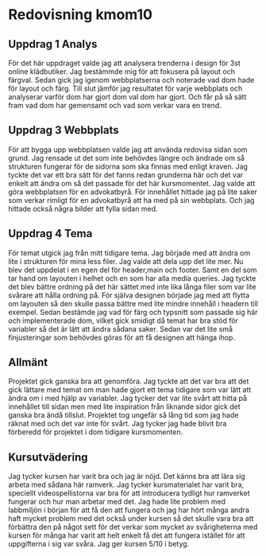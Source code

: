 ---
---
Redovisning kmom10
=========================

## Uppdrag 1 Analys

För det här uppdraget valde jag att analysera trenderna i design för 3st online klädbutiker. Jag bestämmde mig för att fokusera på layout och färgval. Sedan gick jag igenom webbplatserna och noterade vad dom hade för layout och färg. Till slut jämför jag resultatet för varje webbplats och analyserar varför dom har gjort dom val dom har gjort. Och får på så sätt fram vad dom har gemensamt och vad som verkar vara en trend.

## Uppdrag 3 Webbplats

För att bygga upp webbplatsen valde jag att använda redovisa sidan som grund. Jag rensade ut det som inte behövdes längre och ändrade om så strukturen fungerar för de sidorna som ska finnas med enligt kraven. Jag tyckte det var ett bra sätt för det fanns redan grunderna här och det var enkelt att ändra om så det passade för det här kursmomentet. Jag valde att göra webbplatsen för en advokatbyrå. För innehållet hittade jag på lite saker som verkar rimligt för en advokatbyrå att ha med på sin webbplats. Och jag hittade också några bilder att fylla sidan med.

## Uppdrag 4 Tema

För temat utgick jag från mitt tidigare tema. Jag började med att ändra om lite i strukturen för mina less filer. Jag valde att dela upp det lite mer. Nu blev det uppdelat i en egen del för header,main och footer. Samt en del som tar hand om layouten i helhet och en som har alla media queries. Jag tyckte det blev bättre ordning på det här sättet med inte lika långa filer som var lite svårare att hålla ordning på. För själva designen började jag med att flytta om layouten så den skulle passa bättre med lite mindre innehåll i headern till exempel. Sedan bestämde jag vad för färg och typsnitt som passade sig här och implementerade dom, vilket gick smidigt då temat har bra stöd för variabler så det är lätt att ändra sådana saker. Sedan var det lite små finjusteringar som behövdes göras för att få designen att hänga ihop.

## Allmänt

Projektet gick ganska bra att genomföra. Jag tyckte att det var bra att det gick lättare med temat om man hade gjort ett tema tidigare som var lätt att ändra om i med hjälp av variabler. Jag tycker det var lite svårt att hitta på innehållet till sidan men med lite inspiration från liknande sidor gick det ganska bra ändå tillslut. Projektet tog ungefär så lång tid som jag hade räknat med och det var inte för svårt. Jag tycker jag hade blivit bra förberedd för projektet i dom tidigare kursmomenten.

## Kursutvädering

Jag tycker kursen har varit bra och jag är nöjd. Det känns bra att lära sig arbeta med sådana här ramverk. Jag tycker kursmaterialet har varit bra, speciellt videospellistorna var bra för att introducera tydligt hur ramverket fungerar och hur man arbetar med det. Jag hade lite problem med labbmiljön i början för att få den att fungera och jag har hört många andra haft mycket problem med det också under kursen så det skulle vara bra att förbättra den på något sett för det verkar som mycket av svårigheterna med kursen för många har varit att helt enkelt få det att fungera istället för att uppgifterna i sig var svåra. Jag ger kursen 5/10 i betyg.
